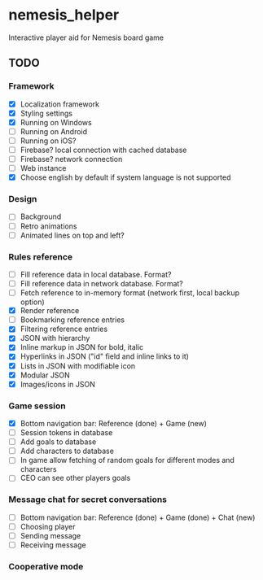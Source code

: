 # nemesis_helper

Interactive player aid for Nemesis board game

## TODO

### Framework

- [x] Localization framework
- [x] Styling settings
- [x] Running on Windows
- [ ] Running on Android
- [ ] Running on iOS?
- [ ] Firebase? local connection with cached database
- [ ] Firebase? network connection
- [ ] Web instance
- [x] Choose english by default if system language is not supported

### Design

- [ ] Background
- [ ] Retro animations
- [ ] Animated lines on top and left?

### Rules reference

- [ ] Fill reference data in local database. Format?
- [ ] Fill reference data in network database. Format?
- [ ] Fetch reference to in-memory format (network first, local backup option)
- [x] Render reference
- [ ] Bookmarking reference entries
- [x] Filtering reference entries
- [x] JSON with hierarchy
- [x] Inline markup in JSON for bold, italic
- [x] Hyperlinks in JSON ("id" field and inline links to it)
- [x] Lists in JSON with modifiable icon
- [x] Modular JSON
- [x] Images/icons in JSON

### Game session

- [x] Bottom navigation bar: Reference (done) + Game (new)
- [ ] Session tokens in database
- [ ] Add goals to database
- [ ] Add characters to database
- [ ] In game allow fetching of random goals for different modes and characters
- [ ] CEO can see other players goals

### Message chat for secret conversations

- [ ] Bottom navigation bar: Reference (done) + Game (done) + Chat (new)
- [ ] Choosing player
- [ ] Sending message
- [ ] Receiving message

### Cooperative mode